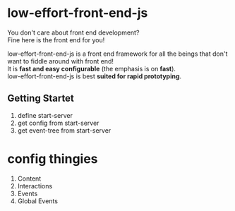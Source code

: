 # low-effort-front-end-js

You don't care about front end development?  
Fine here is the front end for you!  
  
low-effort-front-end-js is a front end framework for all the beings that don't want to fiddle around with front end!  
It is **fast and easy configurable** (the emphasis is on **fast**).  
low-effort-front-end-js is best **suited for rapid prototyping**.

## Getting Startet
1. define start-server
2. get config from start-server
2. get event-tree from start-server

# config thingies
1. Content
2. Interactions
3. Events
4. Global Events
